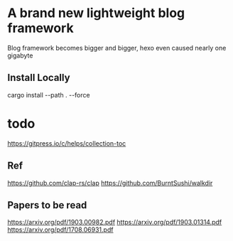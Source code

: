 # A brand new lightweight blog framework
Blog framework becomes bigger and bigger, hexo even caused nearly one gigabyte 

## Install Locally
cargo install --path . --force

# todo
https://gitpress.io/c/helps/collection-toc

## Ref
https://github.com/clap-rs/clap
https://github.com/BurntSushi/walkdir


## Papers to be read
https://arxiv.org/pdf/1903.00982.pdf
https://arxiv.org/pdf/1903.01314.pdf
https://arxiv.org/pdf/1708.06931.pdf
